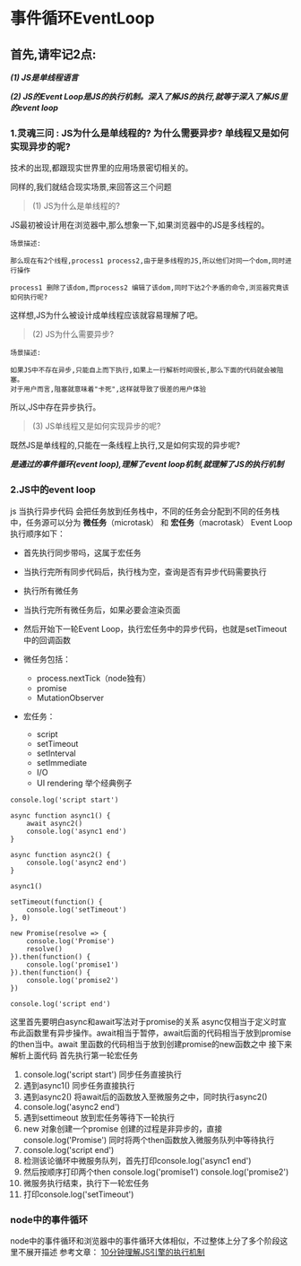 # 事件循环EventLoop

## 首先,请牢记2点:

**_(1) JS是单线程语言_**

**_(2) JS的Event Loop是JS的执行机制。深入了解JS的执行,就等于深入了解JS里的event loop_**

### 1.灵魂三问 : JS为什么是单线程的? 为什么需要异步? 单线程又是如何实现异步的呢?

技术的出现,都跟现实世界里的应用场景密切相关的。

同样的,我们就结合现实场景,来回答这三个问题

> (1) JS为什么是单线程的?

JS最初被设计用在浏览器中,那么想象一下,如果浏览器中的JS是多线程的。

```
场景描述:

那么现在有2个线程,process1 process2,由于是多线程的JS,所以他们对同一个dom,同时进行操作

process1 删除了该dom,而process2 编辑了该dom,同时下达2个矛盾的命令,浏览器究竟该如何执行呢?
```

这样想,JS为什么被设计成单线程应该就容易理解了吧。

> (2) JS为什么需要异步?

```
场景描述:

如果JS中不存在异步,只能自上而下执行,如果上一行解析时间很长,那么下面的代码就会被阻塞。
对于用户而言,阻塞就意味着"卡死",这样就导致了很差的用户体验

```

所以,JS中存在异步执行。

> (3) JS单线程又是如何实现异步的呢?

既然JS是单线程的,只能在一条线程上执行,又是如何实现的异步呢?

**_是通过的事件循环(event loop),理解了event loop机制,就理解了JS的执行机制_**

### 2.JS中的event loop
js 当执行异步代码 会把任务放到任务栈中，不同的任务会分配到不同的任务栈中，任务源可以分为 **微任务**（microtask） 和 **宏任务**（macrotask）
Event Loop执行顺序如下：

*   首先执行同步带吗，这属于宏任务
*   当执行完所有同步代码后，执行栈为空，查询是否有异步代码需要执行
*   执行所有微任务
*   当执行完所有微任务后，如果必要会渲染页面
*   然后开始下一轮Event Loop，执行宏任务中的异步代码，也就是setTimeout中的回调函数
*   微任务包括：

    *   process.nextTick（node独有）
    *   promise
    *   MutationObserver
*   宏任务：

    *   script
    *   setTimeout
    *   setInterval
    *   setImmediate
    *   I/O
    *   UI rendering
举个经典例子
```
console.log('script start') 

async function async1() { 
	await async2() 
	console.log('async1 end') 
} 

async function async2() { 
	console.log('async2 end') 
} 

async1() 

setTimeout(function() { 
	console.log('setTimeout') 
}, 0) 

new Promise(resolve => { 
	console.log('Promise') 
	resolve() 
}).then(function() {
    console.log('promise1') 
}).then(function() { 
	console.log('promise2') 
}) 

console.log('script end') 
```
这里首先要明白async和await写法对于promise的关系 async仅相当于定义时宣布此函数里有异步操作。await相当于暂停，await后面的代码相当于放到promise的then当中。await 里函数的代码相当于放到创建promise的new函数之中
接下来解析上面代码
首先执行第一轮宏任务
1. console.log('script start') 同步任务直接执行
2. 遇到async1() 同步任务直接执行
3. 遇到async2() 将await后的函数放入至微服务之中，同时执行async2()
4. console.log('async2 end') 
5. 遇到settimeout 放到宏任务等待下一轮执行
6. new 对象创建一个promise 创建的过程是非异步的，直接console.log('Promise') 同时将两个then函数放入微服务队列中等待执行
7. console.log('script end') 
8. 检测该论循环中微服务队列，首先打印console.log('async1 end') 
9. 然后按顺序打印两个then console.log('promise1') console.log('promise2') 
10. 微服务执行结束，执行下一轮宏任务
11. 打印console.log('setTimeout') 
### node中的事件循环
node中的事件循环和浏览器中的事件循环大体相似，不过整体上分了多个阶段这里不展开描述
参考文章：
[10分钟理解JS引擎的执行机制](https://segmentfault.com/a/1190000012806637)
